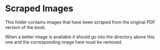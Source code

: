 # Scraped Images

This folder contains images that have been scraped from the original PDF version of the book.

When a better image is available it should go into the directory above this one and the corresponding image here must be removed.
